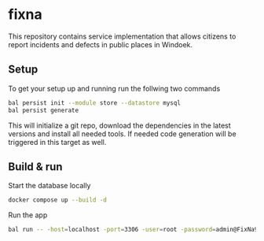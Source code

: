 # fixna
This repository contains service implementation that allows citizens to report incidents and defects in public places in Windoek.

## Setup

To get your setup up and running run the follwing two commands

```bash
bal persist init --module store --datastore mysql
bal persist generate
```

This will initialize a git repo, download the dependencies in the latest versions and install all needed tools.
If needed code generation will be triggered in this target as well.

## Build & run

Start the database locally

```bash
docker compose up --build -d
```

Run the app

```bash
bal run -- -host=localhost -port=3306 -user=root -password=admin@FixNa9 -database=fixna -connectionOptions="{ssl: {mode: "PREFERRED", allowPublicKeyRetrieval: true}}"
```